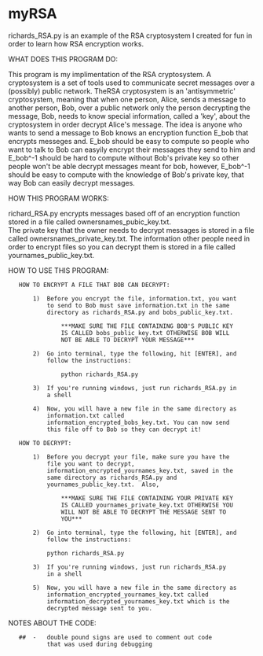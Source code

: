 # myRSA

   richards_RSA.py is an example of the RSA cryptosystem I created for
   fun in order to learn how RSA encryption works.

   WHAT DOES THIS PROGRAM DO:
   
   This program is my implimentation of the RSA cryptosystem.  A
   cryptosystem is a set of tools used to communicate secret messages
   over a (possibly) public network. TheRSA cryptosystem is an 
   'antisymmetric' cryptosystem, meaning that when one person, Alice,
   sends a message to another person, Bob, over a public network only
   the person decrypting the message, Bob, needs to know special 
   information, called a 'key', about the cryptosystem in order 
   decrypt Alice's message. The idea is anyone who wants to send a 
   message to Bob knows an encryption function E_bob that encrypts 
   messeges and. E_bob should be easy to compute so people who want 
   to talk to Bob can easyily encrypt their messages they send to him
   and E_bob^-1 should be hard to compute without Bob's private key 
   so other people won't be able decrypt messages meant for bob, 
   however, E_bob^-1 should be easy to compute with the knowledge of 
   Bob's private key, that way Bob can easily decrypt messages.
   
   HOW THIS PROGRAM WORKS:
   
   richard_RSA.py encrypts messages based off of an encryption 
   function stored in a file called ownersnames_pubic_key.txt.  
   The private key that the owner needs to decrypt messages is stored
   in a file called ownersnames_private_key.txt.  The information 
   other people need in order to encrypt files so you can decrypt 
   them is stored in a file called yournames_public_key.txt.

   HOW TO USE THIS PROGRAM:
   
       HOW TO ENCRYPT A FILE THAT BOB CAN DECRYPT:
       
           1)  Before you encrypt the file, information.txt, you want 
               to send to Bob must save information.txt in the same
               directory as richards_RSA.py and bobs_public_key.txt.

                   ***MAKE SURE THE FILE CONTAINING BOB'S PUBLIC KEY
                   IS CALLED bobs_public_key.txt OTHERWISE BOB WILL
                   NOT BE ABLE TO DECRYPT YOUR MESSAGE***

           2)  Go into terminal, type the following, hit [ENTER], and
               follow the instructions:
               
                   python richards_RSA.py

           3)  If you're running windows, just run richards_RSA.py in
               a shell

           4)  Now, you will have a new file in the same directory as
               information.txt called
               information_encrypted_bobs_key.txt. You can now send
               this file off to Bob so they can decrypt it!

       HOW TO DECRYPT:

           1)  Before you decrypt your file, make sure you have the
               file you want to decrypt,
               information_encrypted_yournames_key.txt, saved in the
               same directory as richards_RSA.py and
               yournames_public_key.txt.  Also,

                   ***MAKE SURE THE FILE CONTAINING YOUR PRIVATE KEY
                   IS CALLED yournames_private_key.txt OTHERWISE YOU
                   WILL NOT BE ABLE TO DECRYPT THE MESSAGE SENT TO
                   YOU***

           2)  Go into terminal, type the following, hit [ENTER], and
               follow the instructions:

               python richards_RSA.py

           3)  If you're running windows, just run richards_RSA.py 
               in a shell

           5)  Now, you will have a new file in the same directory as
               information_encrypted_yournames_key.txt called
               information_decrypted_yournames_key.txt which is the
               decrypted message sent to you.

   NOTES ABOUT THE CODE:

       ##  -   double pound signs are used to comment out code
               that was used during debugging
